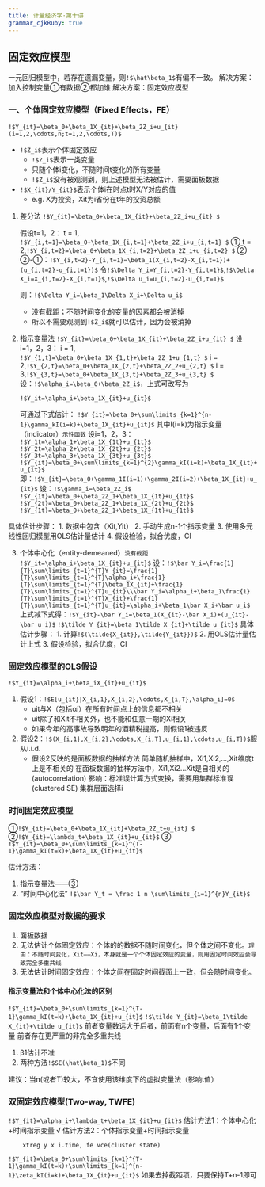 ```yaml
---
title: 计量经济学·第十讲
grammar_cjkRuby: true
---
```

## 固定效应模型

一元回归模型中，若存在遗漏变量，则`!$\hat\beta_1$`有偏不一致。
解决方案：加入控制变量①有数据②都加谁
解决方案：固定效应模型

### 一、个体固定效应模型（Fixed Effects，FE）
`!$Y_{it}=\beta_0+\beta_1X_{it}+\beta_2Z_i+u_{it} (i=1,2,\cdots,n;t=1,2,\cdots,T)$`


- `!$Z_i$`表示个体固定效应
	- `!$Z_i$`表示一类变量
	- 只随个体i变化，不随时间t变化的所有变量
	- `!$Z_i$`没有被观测到，则上述模型无法被估计，需要面板数据
- `!$X_{it}/Y_{it}$`表示个体i在时点t时X/Y对应的值
	- e.g. X为投资，Xit为i省份在t年的投资总额

1. 差分法
	   `!$Y_{it}=\beta_0+\beta_1X_{it}+\beta_2Z_i+u_{it} $`
	   
	 假设t=1，2：
		   t = 1, `!$Y_{i,t=1}=\beta_0+\beta_1X_{i,t=1}+\beta_2Z_i+u_{i,t=1} $` ①
		   t = 2,`!$Y_{i,t=2}=\beta_0+\beta_1X_{i,t=2}+\beta_2Z_i+u_{i,t=2} $` ②
		   ②-①：`!$Y_{i,t=2}-Y_{i,t=1}=\beta_1(X_{i,t=2}-X_{i,t=1})+(u_{i,t=2}-u_{i,t=1})$`
		   令`!$\Delta Y_i=Y_{i,t=2}-Y_{i,t=1}$`,`!$\Delta X_i=X_{i,t=2}-X_{i,t=1}$`,`!$\Delta u_i=u_{i,t=2}-u_{i,t=1}$`
		   
		   
   则：`!$\Delta Y_i=\beta_1\Delta X_i+\Delta u_i$`
   - 没有截距；不随时间变化的变量的因素都会被消掉
   - 所以不需要观测到`!$Z_i$`就可以估计，因为会被消掉

2. 指示变量法
	   `!$Y_{it}=\beta_0+\beta_1X_{it}+\beta_2Z_i+u_{it} $`
	  设i=1，2，3：
	    i = 1, `!$Y_{1,t}=\beta_0+\beta_1X_{1,t}+\beta_2Z_1+u_{1,t} $` 
	   i = 2,`!$Y_{2,t}=\beta_0+\beta_1X_{2,t}+\beta_2Z_2+u_{2,t} $` 
	  i = 3,`!$Y_{3,t}=\beta_0+\beta_1X_{3,t}+\beta_2Z_3+u_{3,t} $`
		     设：`!$\alpha_i=\beta_0+\beta_2Z_i$`，上式可改写为
			 
	 `!$Y_it=\alpha_i+\beta_1X_{it}+u_{it}$`
			 
	 可通过下式估计：
	 `!$Y_{it}=\beta_0+\sum\limits_{k=1}^{n-1}\gamma_kI(i=k)+\beta_1X_{it}+u_{it}$`
	 其中I(i=k)为指示变量（indicator）`示性函数`
	 设i=1，2，3：
	  `!$Y_1t=\alpha_1+\beta_1X_{1t}+u_{1t}$`
	   `!$Y_2t=\alpha_2+\beta_1X_{2t}+u_{2t}$`
	    `!$Y_3t=\alpha_3+\beta_1X_{3t}+u_{3t}$`
		`!$Y_{it}=\beta_0+\sum\limits_{k=1}^{2}\gamma_kI(i=k)+\beta_1X_{it}+u_{it}$`
即：`!$Y_{it}=\beta_0+\gamma_1I(i=1)+\gamma_2I(i=2)+\beta_1X_{it}+u_{it}$`
设：`!$\gamma_i=\beta_2Z_i$`
`!$Y_{1t}=\beta_0+\beta_2Z_1+\beta_1X_{1t}+u_{1t}$`
`!$Y_{2t}=\beta_0+\beta_2Z_1+\beta_1X_{2t}+u_{2t}$`
`!$Y_{1t}=\beta_0+\beta_2Z_1+\beta_1X_{1t}+u_{1t}$`
  
  具体估计步骤：
	1. 数据中包含（Xit,Yit）
	2. 手动生成n-1个指示变量
	3. 使用多元线性回归模型用OLS估计量估计
	4. 假设检验，拟合优度，CI
	
3. 个体中心化（entity-demeaned）`没有截距`
 `!$Y_it=\alpha_i+\beta_1X_{it}+u_{it}$`
 设：`!$\bar Y_i=\frac{1}{T}\sum\limits_{t=1}^{T}Y_{it}=\frac{1}{T}\sum\limits_{t=1}^{T}\alpha_i+\frac{1}{T}\sum\limits_{t=1}^{T}\beta_1X_{it}+\frac{1}{T}\sum\limits_{t=1}^{T}u_{it}\\\bar Y_i=\alpha_i+\beta_1\frac{1}{T}\sum\limits_{t=1}^{T}X_{it}+\frac{1}{T}\sum\limits_{t=1}^{T}u_{it}=\alpha_i+\beta_1\bar X_i+\bar u_i$`
 上式减下式得：`!$Y_{it}-\bar Y_i=\beta_1(X_{it}-\bar X_i)+(u_{it}-\bar u_i)$`
 `!$\tilde Y_{it}=\beta_1\tilde X_{it}+\tilde u_{it}$`
 具体估计步骤：
			1. 计算`!$(\tilde{X_{it}},\tilde{Y_{it}})$`
			2. 用OLS估计量估计上式
			3. 假设检验，拟合优度，CI

### 固定效应模型的OLS假设
`!$Y_{it}=\alpha_i+\beta_iX_{it}+u_{it}$`
1. 假设1：`!$E[u_{it}|X_{i,1},X_{i,2},\cdots,X_{i,T},\alpha_i]=0$`
	 - uit与X（包括αi）在所有时间点上的信息都不相关
	 - uit除了和Xit不相关外，也不能和任意一期的Xi相关
	 - 如果今年的高事故导致明年的酒精税提高，则假设1被违反
2. 假设2：`!$(X_{i,1},X_{i,2},\cdots,X_{i,T},u_{i,1},\cdots,u_{i,T})$`服从i.i.d.
   - 假设2反映的是面板数据的抽样方法
	     简单随机抽样中，Xi1,Xi2,...,Xit维度t上是不相关的
	     在面板数据的抽样方法中，Xi1,Xi2...Xit是自相关的(autocorrelation)
		 影响：标准误计算方式变换，需要用集群标准误(clustered SE)
		 集群层面选择i

### 时间固定效应模型
①`!$Y_{it}=\beta_0+\beta_1X_{it}+\beta_2Z_t+u_{it} $`		
②`!$Y_{it}=\lambda_t+\beta_1X_{it}+u_{it}$`
③ `!$Y_{it}=\beta_0+\sum\limits_{k=1}^{T-1}\gamma_kI(t=k)+\beta_1X_{it}+u_{it}$`

估计方法：
1. 指示变量法——③
2. “时间中心化法”
   `!$\bar Y_t = \frac 1 n \sum\limits_{i=1}^{n}Y_{it}$`
   
### 固定效应模型对数据的要求
1. 面板数据
2. 无法估计个体固定效应：个体的的数据不随时间变化，但个体之间不变化。`理由：不随时间变化，Xit——Xi，本身就是一个个体固定效应的变量，则用固定时间效应会导致完全多重共线`
3. 无法估计时间固定效应：个体之间在固定时间截面上一致，但会随时间变化。

#### 指示变量法和个体中心化法的区别
`!$Y_{it}=\beta_0+\sum\limits_{k=1}^{T-1}\gamma_kI(t=k)+\beta_1X_{it}+u_{it}$`
 `!$\tilde Y_{it}=\beta_1\tilde X_{it}+\tilde u_{it}$`
前者变量数远大于后者，前面有n个变量，后面有1个变量
前者存在更严重的非完全多重共线
1. β1估计不准
2. 两种方法`!$SE(\hat\beta_1)$`不同

建议：当n(或者T)较大，不宜使用该维度下的虚拟变量法（影响t值）

### 双固定效应模型(Two-way, TWFE)
`!$Y_{it}=\alpha_i+\lambda_t+\beta_1X_{it}+u_{it}$`
估计方法1：个体中心化+时间指示变量 √
估计方法2：个体指示变量+时间指示变量



		xtreg y x i.time, fe vce(cluster state)
		
`!$Y_{it}=\beta_0+\sum\limits_{k=1}^{T-1}\gamma_kI(t=k)+\sum\limits_{k=1}^{n-1}\zeta_kI(i=k)+\beta_1X_{it}+u_{it}$`
如果去掉截距项，只要保持T+n-1即可